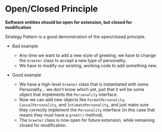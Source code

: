 # Open/Closed Principle

**Software entities should be open for extension, but closed for modification**

 Strategy Pattern is a good demonstration of the open/closed principle. 
 
 * Bad example
    * Any time we want to add a new style of greeting, we have to change the `Greeter` class to accept a new type of personality. 
    * We have to modify our existing, working code to add something new. 
     
 * Good example
    * We have a high-level `Greeter` class that is instantiated with some Personality... we don't know which yet,
 just that it will be some object that implements the `Personality` interface. 
    * Now we can add new objects like `FormalPersonality`, `CasualPersonality`, and `IntimatePersonality`, and just make sure they 
 correctly implement the `Personality` interface (in this case that means they must have a `greet()` method).
    * The `Greeter` class is now open for future extension, while remaining closed for modification.